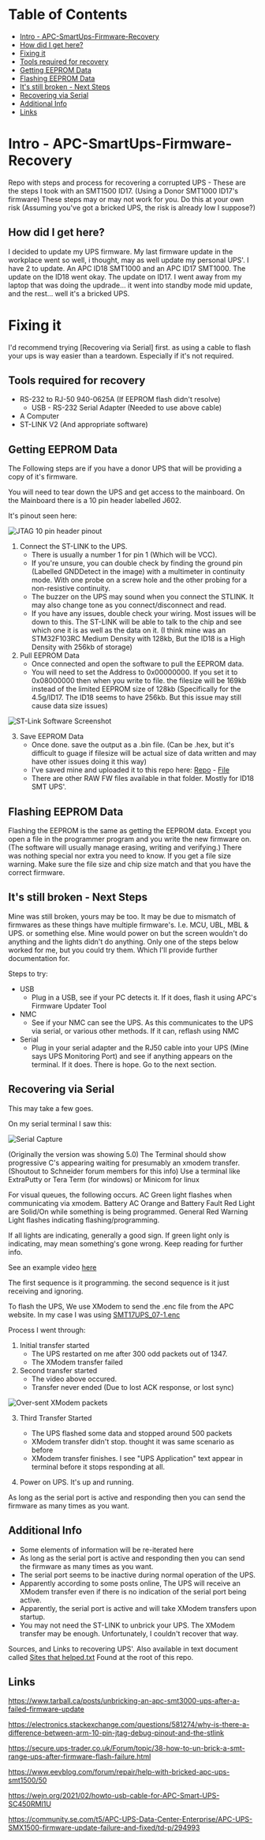 # Table of Contents

- [Intro - APC-SmartUps-Firmware-Recovery](#Intro)
- [How did I get here?](#How)
- [Fixing it](#Fix)
- [Tools required for recovery](#Tools)
- [Getting EEPROM Data](#Get-EEPROM)
- [Flashing EEPROM Data](#Put-EEPROM)
- [It's still broken - Next Steps](#Not-Fixed)
- [Recovering via Serial](#Serial-Recovery)
- [Additional Info](Additional)
- [Links](Links)

#

<a name="Intro"/></a>
# Intro - APC-SmartUps-Firmware-Recovery
Repo with steps and process for recovering a corrupted UPS - These are the steps I took with an SMT1500 ID17. (Using a Donor SMT1000 ID17's firmware)
These steps may or may not work for you. Do this at your own risk (Assuming you've got a bricked UPS, the risk is already low I suppose?)

<a name="How"/></a>
## How did I get here?
I decided to update my UPS firmware. My last firmware update in the workplace went so well, i thought, may as well update my personal UPS'.
I have 2 to update. An APC ID18 SMT1000 and an APC ID17 SMT1000. The update on the ID18 went okay. The update on ID17. I went away from my laptop that was doing the updrade... it went into standby mode mid update, and the rest... well it's a bricked UPS.

<a name="Fix"/></a>
# Fixing it

I'd recommend trying [Recovering via Serial] first. as using a cable to flash your ups is way easier than a teardown. Especially if it's not required.

<a name="Tools"/></a>
## Tools required for recovery
- RS-232 to RJ-50 940-0625A (If EEPROM flash didn't resolve)
  - USB - RS-232 Serial Adapter (Needed to use above cable)
- A Computer
- ST-LINK V2 (And appropriate software)

<a name="Get-EEPROM"/></a>
## Getting EEPROM Data

The Following steps are if you have a donor UPS that will be providing a copy of it's firmware.

You will need to tear down the UPS and get access to the mainboard.
On the Mainboard there is a 10 pin header labelled J602.

It's pinout seen here:

![JTAG 10 pin header pinout](../main/Pictures/JTAG%20pinout.png?raw=true)

1. Connect the ST-LINK to the UPS.
   - There is usually a number 1 for pin 1 (Which will be VCC).
   - If you're unsure, you can double check by finding the ground pin (Labelled GNDDetect in the image) with a multimeter in continuity mode. With one probe on a screw hole and the other probing for a non-resistive continuity.
   - The buzzer on the UPS may sound when you connect the STLINK. It may also change tone as you connect/disconnect and read.
   - If you have any issues, double check your wiring. Most issues will be down to this. The ST-LINK will be able to talk to the chip and see which one it is as well as the data on it. (I think mine was an STM32F103RC Medium Density with 128kb, But the ID18 is a High Density with 256kb of storage)
2. Pull EEPROM Data
   - Once connected and open the software to pull the EEPROM data.
   - You will need to set the Address to 0x00000000. If you set it to 0x08000000 then when you write to file. the filesize will be 169kb instead of the limited EEPROM size of 128kb (Specifically for the 4.5g/ID17. The ID18 seems to have 256kb. But this issue may still cause data size issues)

  ![ST-Link Software Screenshot](../main/Pictures/st-link.PNG?raw=true)
    
3. Save EEPROM Data
   - Once done. save the output as a .bin file. (Can be .hex, but it's difficult to guage if filesize will be actual size of data written and may have other issues doing it this way)
   - I've saved mine and uploaded it to this repo here: [Repo](../main/RAW%20Binary%20FW) - [File](../main/RAW%20Binary%20FW/ID17%20FW5.0.bin)
   - There are other RAW FW files available in that folder. Mostly for ID18 SMT UPS'.

<a name="Put-EEPROM"/></a>
## Flashing EEPROM Data
Flashing the EEPROM is the same as getting the EEPROM data. Except you open a file in the programmer program and you write the new firmware on. (The software will usually manage erasing, writing and verifying.)
There was nothing special nor extra you need to know. If you get a file size warning. Make sure the file size and chip size match and that you have the correct firmware.

<a name="Not-Fixed"/></a>
## It's still broken - Next Steps
Mine was still broken, yours may be too. It may be due to mismatch of firmwares as these things have multiple firmware's. I.e. MCU, UBL, MBL & UPS. or something else.
Mine would power on but the screen wouldn't do anything and the lights didn't do anything.
Only one of the steps below worked for me, but you could try them. Which I'll provide further documentation for.

Steps to try:
- USB
  - Plug in a USB, see if your PC detects it. If it does, flash it using APC's Firmware Updater Tool
- NMC
  - See if your NMC can see the UPS. As this communicates to the UPS via serial, or various other methods. If it can, reflash using NMC
- Serial
  - Plug in your serial adapter and the RJ50 cable into your UPS (Mine says UPS Monitoring Port) and see if anything appears on the terminal. If it does. There is hope. Go to the next section.

<a name="Serial-Recovery"/></a>
## Recovering via Serial
This may take a few goes.

On my serial terminal I saw this:

![Serial Capture](../main/Pictures/SerialSS7.2-No-App-in-Mem.png?raw=true)

(Originally the version was showing 5.0)
The Terminal should show progressive C's appearing waiting for presumably an xmodem transfer. (Shoutout to Schneider forum members for this info)
Use a terminal like ExtraPutty or Tera Term (for windows) or Minicom for linux

For visual queues, the following occurs.
AC Green light flashes when communicating via xmodem.
Battery AC Orange and Battery Fault Red Light are Solid/On while something is being programmed.
General Red Warning Light flashes indicating flashing/programming.

If all lights are indicating, generally a good sign.
If green light only is indicating, may mean something's gone wrong. Keep reading for further info.

See an example video [here](../main/Videos/VID-20250831-WA0001.mp4?raw=true)

The first sequence is it programming. the second sequence is it just receiving and ignoring.

To flash the UPS, We use XModem to send the .enc file from the APC website. In my case I was using [SMT17UPS_07-1.enc](../main/APC%20provided%20FW%20and%20Release%20Notes/SMT17UPS_07-1.enc)

Process I went through:
1. Initial transfer started
   - The UPS restarted on me after 300 odd packets out of 1347.
   - The XModem transfer failed
2. Second transfer started
   - The video above occured.
   - Transfer never ended (Due to lost ACK response, or lost sync)

![Over-sent XModem packets](../main/Pictures/Over-Send.png?raw=true)

3. Third Transfer Started
   - The UPS flashed some data and stopped around 500 packets
   - XModem transfer didn't stop. thought it was same scenario as before
   - XModem transfer finishes. I see "UPS Application" text appear in terminal before it stops responding at all.
  
4. Power on UPS. It's up and running.

As long as the serial port is active and responding then you can send the firmware as many times as you want.

<a name="Additional"/></a>
## Additional Info

- Some elements of information will be re-iterated here
- As long as the serial port is active and responding then you can send the firmware as many times as you want.
- The serial port seems to be inactive during normal operation of the UPS.
- Apparently according to some posts online, The UPS will receive an XModem transfer even if there is no indication of the serial port being active.
- Apparently, the serial port is active and will take XModem transfers upon startup.
- You may not need the ST-LINK to unbrick your UPS. The XModem transfer may be enough. Unfortunately, I couldn't recover that way.

Sources, and Links to recovering UPS'. Also available in text document called [Sites that helped.txt](../main/Sites%20that%20helped.txt) Found at the root of this repo.

<a name="Links"/></a>
## Links

https://www.tarball.ca/posts/unbricking-an-apc-smt3000-ups-after-a-failed-firmware-update

https://electronics.stackexchange.com/questions/581274/why-is-there-a-difference-between-arm-10-pin-jtag-debug-pinout-and-the-stlink

https://secure.ups-trader.co.uk/Forum/topic/38-how-to-un-brick-a-smt-range-ups-after-firmware-flash-failure.html

https://www.eevblog.com/forum/repair/help-with-bricked-apc-ups-smt1500/50

https://wejn.org/2021/02/howto-usb-cable-for-APC-Smart-UPS-SC450RMI1U

https://community.se.com/t5/APC-UPS-Data-Center-Enterprise/APC-UPS-SMX1500-firmware-update-failure-and-fixed/td-p/294993


